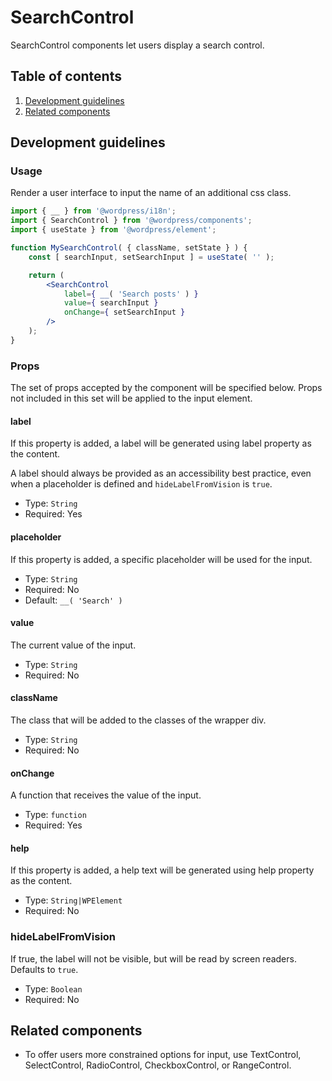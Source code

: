 # SearchControl

SearchControl components let users display a search control.


## Table of contents

1. [Development guidelines](#development-guidelines)
2. [Related components](#related-components)

## Development guidelines

### Usage

Render a user interface to input the name of an additional css class.

```jsx
import { __ } from '@wordpress/i18n';
import { SearchControl } from '@wordpress/components';
import { useState } from '@wordpress/element';

function MySearchControl( { className, setState } ) {
    const [ searchInput, setSearchInput ] = useState( '' );

    return (
        <SearchControl
			label={ __( 'Search posts' ) }
            value={ searchInput }
            onChange={ setSearchInput }
        />
    );
}
```

### Props

The set of props accepted by the component will be specified below.
Props not included in this set will be applied to the input element.

#### label

If this property is added, a label will be generated using label property as the content.

A label should always be provided as an accessibility best practice, even when a placeholder is defined
and `hideLabelFromVision` is `true`.

-   Type: `String`
-   Required: Yes

#### placeholder

If this property is added, a specific placeholder will be used for the input.

-   Type: `String`
-   Required: No
-   Default: `__( 'Search' )`

#### value

The current value of the input.

-   Type: `String`
-   Required: No

#### className

The class that will be added to the classes of the wrapper div.

-   Type: `String`
-   Required: No

#### onChange

A function that receives the value of the input.

-   Type: `function`
-   Required: Yes

#### help

If this property is added, a help text will be generated using help property as the content.

-   Type: `String|WPElement`
-   Required: No

### hideLabelFromVision

If true, the label will not be visible, but will be read by screen readers. Defaults to `true`.

-   Type: `Boolean`
-   Required: No

## Related components

-   To offer users more constrained options for input, use TextControl, SelectControl, RadioControl, CheckboxControl, or RangeControl.
